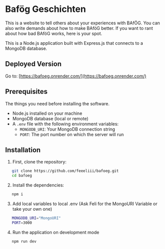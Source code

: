 # Bafög Geschichten

This is a website to tell others about your experiences with BAfÖG. You can also write demands about how to make BAföG better. If you want to rant about how bad BAföG works, here is your spot.

This is a Node.js application built with Express.js that connects to a MongoDB database.

## Deployed Version

Go to: [https://bafoeg.onrender.com/](https://bafoeg.onrender.com/)

## Prerequisites

The things you need before installing the software.

- Node.js installed on your machine
- MongoDB database (local or remote)
- A `.env` file with the following environment variables:
  - `MONGODB_URI`: Your MongoDB connection string
  - `PORT`: The port number on which the server will run

## Installation

1. First, clone the repository:
```bash
   git clone https://github.com/feeeliii/bafoeg.git
   cd bafoeg
```

2. Install the dependencies:

```bash
   npm i
```

3. Add local variables to local .env (Ask Feli for the MongoURI Variable or take your own one)
```bash
   MONGODB_URI="MongoURI"
   PORT=3000
```

4. Run the application on development mode

```bash
   npm run dev
```

